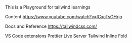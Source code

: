 This is a Playground for tailwind learnings

Content
https://www.youtube.com/watch?v=lCxcTsOHrjo

Docs and Reference
https://tailwindcss.com/

VS Code extensions
Prettier
Live Server
Tailwind
Inline Fold